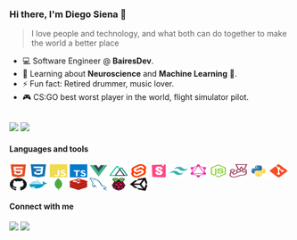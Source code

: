 ### Hi there, I'm Diego Siena 👋
> I love people and technology, and what both can do together to make the world a better place

- 💻 Software Engineer @ **BairesDev**.
- 📖 Learning about **Neuroscience** and **Machine Learning** 🧠.
- ⚡ Fun fact: Retired drummer, music lover.
- 🎮 CS:GO best worst player in the world, flight simulator pilot.

<br>
<div>
  <img height="180em" src="https://github-readme-stats.vercel.app/api?username=diegosiena&show_icons=true&include_all_commits=true&count_private=true"/>
  <img height="180em" src="https://github-readme-stats.vercel.app/api/top-langs/?username=diegosiena&layout=compact&langs_count=8"/>
</div>

#### Languages and tools
<div style="display: inline_block">
  <img align="center" height="24" width="32" src="https://raw.githubusercontent.com/devicons/devicon/master/icons/html5/html5-plain.svg">
  <img align="center" height="24" width="32" src="https://raw.githubusercontent.com/devicons/devicon/master/icons/css3/css3-plain.svg">
  <img align="center" height="24" width="32" src="https://raw.githubusercontent.com/devicons/devicon/master/icons/javascript/javascript-plain.svg">
  <img align="center" height="24" width="32" src="https://raw.githubusercontent.com/devicons/devicon/master/icons/typescript/typescript-plain.svg">
  <img align="center" height="24" width="32" src="https://raw.githubusercontent.com/devicons/devicon/master/icons/vuejs/vuejs-original.svg">
  <img align="center" height="24" width="32" src="https://raw.githubusercontent.com/devicons/devicon/master/icons/nuxtjs/nuxtjs-original.svg">
  <img align="center" height="24" width="32" src="https://raw.githubusercontent.com/devicons/devicon/master/icons/svelte/svelte-original.svg">
  <img align="center" height="24" width="32" src="https://raw.githubusercontent.com/devicons/devicon/master/icons/storybook/storybook-original.svg">
  <img align="center" height="24" width="32" src="https://raw.githubusercontent.com/devicons/devicon/master/icons/tailwindcss/tailwindcss-plain.svg">
  <img align="center" height="24" width="32" src="https://raw.githubusercontent.com/devicons/devicon/master/icons/graphql/graphql-plain.svg">
  <img align="center" height="24" width="32" src="https://raw.githubusercontent.com/devicons/devicon/master/icons/nodejs/nodejs-plain.svg">
  <img align="center" height="24" width="32" src="https://raw.githubusercontent.com/devicons/devicon/master/icons/jest/jest-plain.svg">
  <img align="center" height="24" width="32" src="https://raw.githubusercontent.com/devicons/devicon/master/icons/python/python-original.svg">
  <img align="center" height="24" width="32" src="https://raw.githubusercontent.com/devicons/devicon/master/icons/git/git-plain.svg">
  <img align="center" height="24" width="32" src="https://raw.githubusercontent.com/devicons/devicon/master/icons/github/github-original.svg">
  <img align="center" height="24" width="32" src="https://raw.githubusercontent.com/devicons/devicon/master/icons/docker/docker-plain.svg">
  <img align="center" height="24" width="32" src="https://raw.githubusercontent.com/devicons/devicon/master/icons/mongodb/mongodb-plain.svg">
  <img align="center" height="24" width="32" src="https://raw.githubusercontent.com/devicons/devicon/master/icons/redis/redis-original.svg">
  <img align="center" height="24" width="32" src="https://raw.githubusercontent.com/devicons/devicon/master/icons/mysql/mysql-plain.svg">
  <img align="center" height="24" width="32" src="https://raw.githubusercontent.com/devicons/devicon/master/icons/raspberrypi/raspberrypi-original.svg">
  <img align="center" height="24" width="32" src="https://raw.githubusercontent.com/devicons/devicon/master/icons/unity/unity-original.svg">
</div>

#### Connect with me
<a href="https://www.linkedin.com/in/diegosiena" target="_blank"><img src="https://img.shields.io/badge/-LinkedIn-%230077B5?style=for-the-badge&logo=linkedin&logoColor=white" target="_blank"></a> 
<a href="mailto:dgosna@gmail.com"><img src="https://img.shields.io/badge/Gmail-D14836?style=for-the-badge&logo=gmail&logoColor=white" target="_blank"></a> 
<br>
